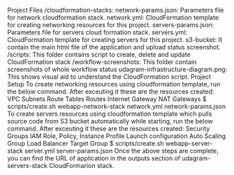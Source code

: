 Project Files
/cloudformation-stacks:
network-params.json: Parameters file for network cloudformation stack.
network.yml: CloudFormation template for creating networking resources for this project.
servers-params.json: Parameters file for servers cloud formation stack.
servers.yml: CloudFormation template for creating servers for this project.
s3-bucket: It contain the main html file of the application and upload status screenshot.
/scripts: This folder contains script to create, delete and update CloudFormation stack
/workflow-screenshots: This folder contain screenshots of whole workflow status
udagram-infrastructure-diagram.png: This shows visual aid to understand the CloudFormation script.
Project Setup
To create networking resources using cloudformation template, run the below command. After exceuting it these are the resources created:
VPC
Subnets
Route Tables
Routes
Internet Gateway
NAT Gateways
$ scripts/create.sh webapp-network-stack network.yml network-params.json
To create servers resources using cloudformation template which pulls source code from S3 bucket automatically while starting, run the below command. After exceuting it these are the resources created:
Security Groups
IAM Role, Policy, Instance Profile
Launch configuration
Auto Scaling Group
Load Balancer
Target Group
$ scripts/create.sh webapp-server-stack server.yml server-params.json
Once the above steps are complete, you can find the URL of application in the outputs section of udagram-servers-stack CloudFormarion stack.